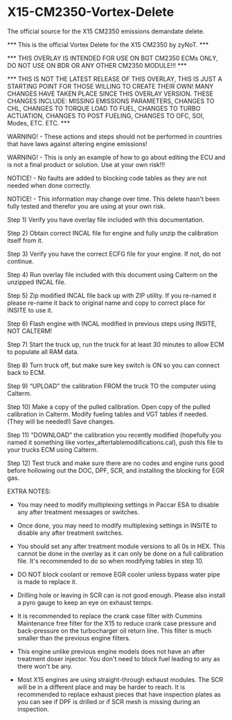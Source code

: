 # X15-CM2350-Vortex-Delete
The official source for the X15 CM2350 emissions demandate delete.

*** This is the official Vortex Delete for the X15 CM2350 by zyNoT. ***

*** THIS OVERLAY IS INTENDED FOR USE ON BGT CM2350 ECMs ONLY, DO NOT USE ON BDR OR ANY OTHER CM2350 MODULE!!! ***

*** THIS IS NOT THE LATEST RELEASE OF THIS OVERLAY, THIS IS JUST A STARTING POINT FOR THOSE WILLING TO CREATE THEIR OWN! MANY CHANGES HAVE TAKEN PLACE SINCE THIS OVERLAY VERSION. THESE CHANGES INCLUDE: MISSING EMISSIONS PARAMETERS, CHANGES TO CHL, CHANGES TO TORQUE LOAD TO FUEL, CHANGES TO TURBO ACTUATION, CHANGES TO POST FUELING, CHANGES TO OFC, SOI, Modes, ETC. ETC. ***

WARNING! - These actions and steps should not be performed in countries that have laws against altering engine emissions!

WARNING! - This is only an example of how to go about editing the ECU and is not a final product or solution. Use at your own risk!!!

NOTICE! - No faults are added to blocking code tables as they are not needed when done correctly.

NOTICE! - This information may change over time. This delete hasn't been fully tested and therefor you are using at your own risk. 

Step 1) Verify you have overlay file included with this documentation.

Step 2) Obtain correct INCAL file for engine and fully unzip the calibration itself from it.

Step 3) Verify you have the correct ECFG file for your engine. If not, do not continue.

Step 4) Run overlay file included with this document using Calterm on the unzipped INCAL file.

Step 5) Zip modified INCAL file back up with ZIP utility. If you re-named it please re-name it back to original name and copy to correct place for INSITE to use it.

Step 6) Flash engine with INCAL modified in previous steps using INSITE, NOT CALTERM!

Step 7) Start  the truck up, run the truck for at least 30 minutes to allow ECM to populate all RAM data.

Step 8) Turn truck off, but make sure key switch is ON so you can connect back to ECM.

Step 9) “UPLOAD” the calibration FROM the truck TO the computer using Calterm.

Step 10) Make a copy of the pulled calibration. Open copy of the pulled calibration in Calterm. Modify fueling tables and VGT tables if needed. (They will be needed!) Save changes.

Step 11) “DOWNLOAD” the calibration you recently modified (hopefully you named it something like vortex_aftertablemodifications.cal), push this file to your trucks ECM using Calterm.

Step 12) Test truck and make sure there are no codes and engine runs good before hollowing out the DOC, DPF, SCR, and installing the blocking for EGR gas.


EXTRA NOTES:

* You may need to modify multiplexing settings in Paccar ESA to disable any after treatment messages or switches.

 * Once done, you may need to modify multiplexing settings in INSITE to disable any after treatment switches.

* You should set any after treatment module versions to all 0s in HEX. This cannot be done in the overlay as it can only be done on a full calibration file. It's recommended to do so when modifying tables in step 10.

* DO NOT block coolant or remove EGR cooler unless bypass water pipe is made to replace it.

* Drilling hole or leaving in SCR can is not good enough. Please also install a pyro gauge to keep an eye on exhaust temps.

* It is recommended to replace the crank case filter with Cummins Maintenance free filter for the X15 to reduce crank case pressure and back-pressure on the turbocharger oil return line. This filter is much smaller than the previous engine filters. 

* This engine unlike previous engine models does not have an after treatment doser injector. You don't need to block fuel leading to any as there won't be any. 

* Most X15 engines are using straight-through exhaust modules. The SCR will be in a different place and may be harder to reach. It is recommended to replace exhaust pieces that have inspection plates as you can see if DPF is drilled or if SCR mesh is missing during an inspection.

